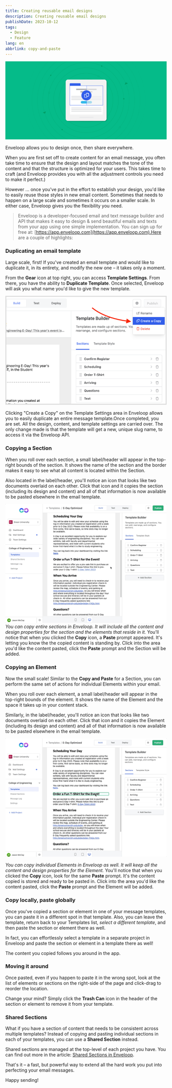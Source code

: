 ```yaml
---
title: Creating reusable email designs
description: Creating reusable email designs
publishDate: 2023-10-12
tags:
  - Design
  - Feature
lang: en
abbrlink: copy-and-paste
---
```


![Enveloop Copy and Paste Functionality](/img/header-copy-paste.png)

Enveloop allows you to design once, then share everywhere. 

When you are first set off to create content for an email message, you often take time to ensure that the design and layout matches the tone of the content and that the structure is optimized for your users. This takes time to craft (and Enveloop provides you with all the adjustment controls you need to make it perfect.)

However ... once you've put in the effort to establish your design, you'd like to easily reuse those styles in new email content. Sometimes that needs to happen on a large scale and sometimes it occurs on a smaller scale. In either case, Enveloop gives you the flexibility you need. 

> Enveloop is a developer-focused email and text message builder and API that makes it easy to design &amp; send beautiful emails and texts from your app using one simple implementation. You can sign up for free at: [https://app.enveloop.com](https://app.enveloop.com).Here are a couple of highlights:

### Duplicating an email template

Large scale, first! If you've created an email template and would like to duplicate it, in its entirety, and modify the new one – it takes only a moment.

From the **Gear** icon at top right, you can access **Template Settings**. From there, you have the ability to **Duplicate Template**. Once selected, Enveloop will ask you what name you'd like to give the new template.

![A view of a drop-down settings menu in Enveloop and a red pointer is highlighting the words &quot;Create a Copy&quot;.](/img/copy-paste-create-a-copy.png)

Clicking "Create a Copy" on the Template Settings area in Enveloop allows you to easily duplicate an entire message template.Once completed, you are set. All the design, content, and template settings are carried over. The only change made is that the template will get a new, unique slug name, to access it via the Enveloop API.

### Copying a Section

When you roll over each section, a small label/header will appear in the top-right bounds of the section. It shows the name of the section and the border makes it easy to see what all content is located within the Section.

Also located in the label/header, you'll notice an icon that looks like two documents overlaid on each other. Click that icon and it copies the section (including its design and content) and all of that information is now available to be pasted elsewhere in the email template.

![An animation of a cursor, selection a section of text, and choosing an icon that copies and, then, pastes the section into a email template.](/img/copy-paste-copy-section-animation.gif)
*You can copy entire sections in Enveloop. It will include all the content and design properties for the section and the elements that reside in it.*
You'll notice that when you clicked the **Copy** icon, a **Paste** prompt appeared. It's letting you know the the copied content is standing by. Click into the area you'd like the content pasted, click the **Paste** prompt and the Section will be added.

### Copying an Element

Now the small scale! Similar to the **Copy and Paste** for a Section, you can perform the same set of actions for individual Elements within your email.

When you roll over each element, a small label/header will appear in the top-right bounds of the element. It shows the name of the Element and the space it takes up in your content stack.

Similarly, in the label/header, you'll notice an icon that looks like two documents overlaid on each other. Click that icon and it copies the Element (including its design and content) and all of that information is now available to be pasted elsewhere in the email template.

![An animation of a cursor, selecting an element of text, and choosing an icon that copies and, then, pastes the element into a email template.](/img/copy-paste-paste-section-animation.gif)

*You can copy individual Elements in Enveloop as well. It will keep all the content and design properties for the Element.*
You'll notice that when you clicked the **Copy** icon, look for the same **Paste** prompt. It's the content copied is stored and ready to be pasted in. Click into the area you'd like the content pasted, click the **Paste** prompt and the Element will be added.

### Copy locally, paste globally

Once you've copied a section or element in one of your message templates, you can paste it in a different spot in that template. Also, you can leave the template, return back to your Templates list, *select a different template*, and then paste the section or element there as well.

In fact, you can effortlessly select a template in a separate project in Enveloop and paste the section or element in a template there as well!

The content you copied follows you around in the app.

### Moving it around

Once pasted, even if you happen to paste it in the wrong spot, look at the list of elements or sections on the right-side of the page and click-drag to reorder the location.

Change your mind? Simply click the **Trash Can** icon in the header of the section or element to remove it from your template. 

### Shared Sections

What if you have a section of content that needs to be consistent across multiple templates? Instead of copying and pasting individual sections in each of your templates, you can use a **Shared Section** instead. 

Shared sections are managed at the top-level of each project you have. You can find out more in the article: [Shared Sections in Enveloop](https://blog.enveloop.com/shared-sections-in-enveloop/).

That's it – a fast, but powerful way to extend all the hard work you put into perfecting your email messages.

Happy sending!
